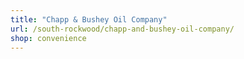 ```yaml
---
title: "Chapp & Bushey Oil Company"
url: /south-rockwood/chapp-and-bushey-oil-company/
shop: convenience
---
```

